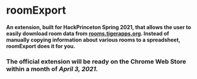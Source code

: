 # roomExport
#### An extension, built for HackPrinceton Spring 2021, that allows the user to easily download room data from [rooms.tigerapps.org](rooms.tigerapps.org). Instead of manually copying information about various rooms to a spreadsheet, roomExport does it for you.

### The official extension will be ready on the Chrome Web Store within a month of *April 3, 2021.*
